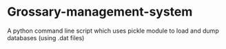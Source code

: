 # Grossary-management-system
A python command line script which uses pickle module to load and dump databases (using .dat files)
